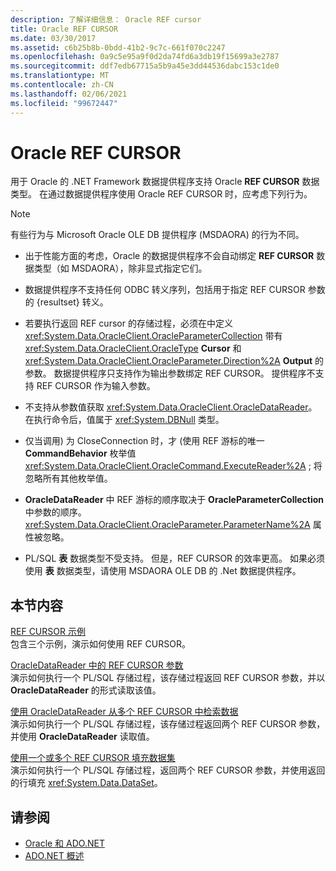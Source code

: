```yaml
---
description: 了解详细信息： Oracle REF cursor
title: Oracle REF CURSOR
ms.date: 03/30/2017
ms.assetid: c6b25b8b-0bdd-41b2-9c7c-661f070c2247
ms.openlocfilehash: 0a9c5e95a9f0d2da74fd6a3db19f15699a3e2787
ms.sourcegitcommit: ddf7edb67715a5b9a45e3dd44536dabc153c1de0
ms.translationtype: MT
ms.contentlocale: zh-CN
ms.lasthandoff: 02/06/2021
ms.locfileid: "99672447"
---
```

# <a name="oracle-ref-cursors"></a>Oracle REF CURSOR

用于 Oracle 的 .NET Framework 数据提供程序支持 Oracle **REF CURSOR** 数据类型。 在通过数据提供程序使用 Oracle REF CURSOR 时，应考虑下列行为。  
  
> [!NOTE]
> 有些行为与 Microsoft Oracle OLE DB 提供程序 (MSDAORA) 的行为不同。  
  
- 出于性能方面的考虑，Oracle 的数据提供程序不会自动绑定 **REF CURSOR** 数据类型（如 MSDAORA），除非显式指定它们。  
  
- 数据提供程序不支持任何 ODBC 转义序列，包括用于指定 REF CURSOR 参数的 {resultset} 转义。  
  
- 若要执行返回 REF cursor 的存储过程，必须在中定义 <xref:System.Data.OracleClient.OracleParameterCollection> 带有 <xref:System.Data.OracleClient.OracleType> **Cursor** 和 <xref:System.Data.OracleClient.OracleParameter.Direction%2A> **Output** 的参数。 数据提供程序只支持作为输出参数绑定 REF CURSOR。 提供程序不支持 REF CURSOR 作为输入参数。  
  
- 不支持从参数值获取 <xref:System.Data.OracleClient.OracleDataReader>。 在执行命令后，值属于 <xref:System.DBNull> 类型。  
  
- 仅当调用) 为 CloseConnection 时，才 (使用 REF 游标的唯一 **CommandBehavior** 枚举值 <xref:System.Data.OracleClient.OracleCommand.ExecuteReader%2A> ; 将忽略所有其他枚举值。   
  
- **OracleDataReader** 中 REF 游标的顺序取决于 **OracleParameterCollection** 中参数的顺序。 <xref:System.Data.OracleClient.OracleParameter.ParameterName%2A> 属性被忽略。  
  
- PL/SQL **表** 数据类型不受支持。 但是，REF CURSOR 的效率更高。 如果必须使用 **表** 数据类型，请使用 MSDAORA OLE DB 的 .Net 数据提供程序。  
  
## <a name="in-this-section"></a>本节内容  

 [REF CURSOR 示例](ref-cursor-examples.md)  
 包含三个示例，演示如何使用 REF CURSOR。  
  
 [OracleDataReader 中的 REF CURSOR 参数](ref-cursor-parameters-in-an-oracledatareader.md)  
 演示如何执行一个 PL/SQL 存储过程，该存储过程返回 REF CURSOR 参数，并以 **OracleDataReader** 的形式读取该值。  
  
 [使用 OracleDataReader 从多个 REF CURSOR 中检索数据](retrieving-data-from-multiple-ref-cursors.md)  
 演示如何执行一个 PL/SQL 存储过程，该存储过程返回两个 REF CURSOR 参数，并使用 **OracleDataReader** 读取值。  
  
 [使用一个或多个 REF CURSOR 填充数据集](filling-a-dataset-using-one-or-more-ref-cursors.md)  
 演示如何执行一个 PL/SQL 存储过程，返回两个 REF CURSOR 参数，并使用返回的行填充 <xref:System.Data.DataSet>。  
  
## <a name="see-also"></a>请参阅

- [Oracle 和 ADO.NET](oracle-and-adonet.md)
- [ADO.NET 概述](ado-net-overview.md)
